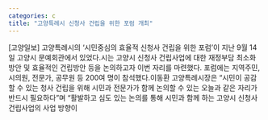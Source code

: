 ```yaml
---
categories: c
title: "고양특례시 신청사 건립을 위한 포럼 개최"
---
```

[고양일보] 고양특례시의 ‘시민중심의 효율적 신청사 건립을 위한 포럼’이 지난 9월 14일 고양시 문예회관에서 있었다.시는 고양시 신청사 건립사업에 대한 재정부담 최소화 방안 및 효율적인 건립방안 등을 논의하고자 이번 자리를 마련했다. 포럼에는 지역주민, 시의원, 전문가, 공무원 등 200여 명이 참석했다.이동환 고양특례시장은 “시민이 공감할 수 있는 청사 건립을 위해 시민과 전문가가 함께 논의할 수 있는 오늘과 같은 자리가 반드시 필요하다”며 “활발하고 심도 있는 논의를 통해 시민과 함께 하는 고양시 신청사 건립사업의 사업 방향이